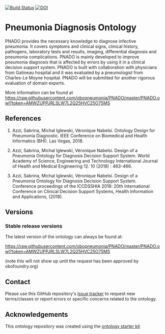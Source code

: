 [![Build Status](https://travis-ci.org/SabrinetteAzzi/PNADO.svg?branch=master)](https://travis-ci.org/SabrinetteAzzi/PNADO)
[![DOI](https://zenodo.org/badge/13996/SabrinetteAzzi/PNADO.svg)](https://zenodo.org/badge/latestdoi/13996/SabrinetteAzzi/PNADO)

# Pneumonia Diagnosis Ontology

PNADO provides the necessary knowledge to diagnose infective pneumonia. It covers symptoms and clinical signs, clinical history, pathogens, laboratory tests and results, imaging, differential diagnosis and pneumonia complications. PNADO is mainly developed to improve pneumonia diagnosis that is affected by errors by using it in a clinical decision support system. PNADO is built with collaboration with physicians from Gatineau hospital and it was evaluated by a pneumologist from Charles-Le Moyne hospital. PNADO will be submitted for another rigorous evaluation of domain experts.

More information can be found at https://raw.githubusercontent.com/obopneumonia/PNADO/master/PNADO.owl?token=AMWZUPPJRLSLW7L2Q25HVC25O75MS

## References

1) Azzi, Sabrina, Michal Iglewski, Véronique Nabelsi. Ontology Design for Pneumonia Diagnostic. IEEE Conference on Biomedical and Health Informatics (BHI). Las Vegas, 2018.

2) Azzi, Sabrina, Michal Iglewski, Véronique Nabelsi. Design of a Pneumonia Ontology for Diagnosis Decision Support System. World Academy of Science, Engineering and Technology International Journal of Health and Medical Engineering 12. 10 (2018) : 463-466.

3) Azzi, Sabrina, Michal Iglewski, Véronique Nabelsi. Design of a Pneumonia Ontology for Diagnosis Decision Support System. Conference proceedings of the ICCDSSHIA 2018: 20th International Conference on Clinical Decision Support Systems, Health Information and Applications, (2018).
## Versions

### Stable release versions

The latest version of the ontology can always be found at:

https://raw.githubusercontent.com/obopneumonia/PNADO/master/PNADO.owl?token=AMWZUPPJRLSLW7L2Q25HVC25O75MS

(note this will not show up until the request has been approved by obofoundry.org)


## Contact

Please use this GitHub repository's [Issue tracker](https://github.com/obopneumonia/PNADO/issues) to request new terms/classes or report errors or specific concerns related to the ontology.

## Acknowledgements

This ontology repository was created using the [ontology starter kit](https://github.com/INCATools/ontology-starter-kit)
